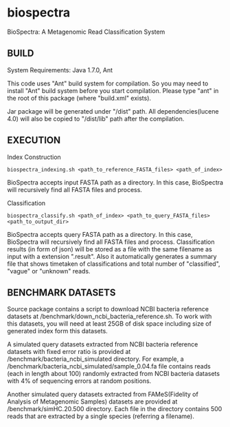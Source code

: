 # biospectra
BioSpectra: A Metagenomic Read Classification System

BUILD
-----
System Requirements: Java 1.7.0, Ant

This code uses "Ant" build system for compilation. So you may need to install "Ant" build system before you start compilation.
Please type "ant" in the root of this package (where "build.xml" exists).

Jar package will be generated under "/dist" path.
All dependencies(lucene 4.0) will also be copied to "/dist/lib" path after the compilation.


EXECUTION
---------

Index Construction

```
biospectra_indexing.sh <path_to_reference_FASTA_files> <path_of_index>
```

BioSpectra accepts input FASTA path as a directory. In this case, BioSpectra will recursively find all FASTA files and process.


Classification

```
biospectra_classify.sh <path_of_index> <path_to_query_FASTA_files> <path_to_output_dir>
```

BioSpectra accepts query FASTA path as a directory. In this case, BioSpectra will recursively find all FASTA files and process.
Classification results (in form of json) will be stored as a file with the same filename as input with a extension ".result".  Also it automatically generates a summary file that shows timetaken of classifications and total number of "classified", "vague" or "unknown" reads. 


BENCHMARK DATASETS
------------------

Source package contains a script to download NCBI bacteria reference datasets at /benchmark/down_ncbi_bacteria_reference.sh. To work with this datasets, you will need at least 25GB of disk space including size of generated index form this datasets.

A simulated query datasets extracted from NCBI bacteria reference datasets with fixed error ratio is provided at /benchmark/bacteria_ncbi_simulated directory. For example, a /benchmark/bacteria_ncbi_simulated/sample_0.04.fa file contains reads (each in length about 100) randomly extracted from NCBI bacteria datasets with 4% of sequencing errors at random positions.

Another simulated query datasets extracted from FAMeS(Fidelity of Analysis of Metagenomic Samples) datasets are provided at /benchmark/simHC.20.500 directory. Each file in the directory contains 500 reads that are extracted by a single species (referring a filename).


